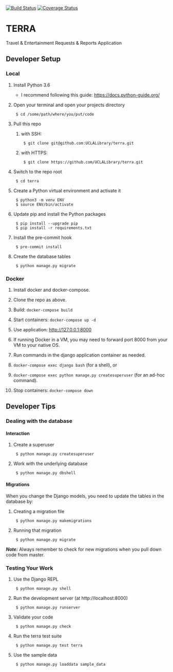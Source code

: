 [![Build Status](https://travis-ci.com/UCLALibrary/terra.svg?branch=master)](https://travis-ci.com/UCLALibrary/terra) [![Coverage Status](https://coveralls.io/repos/github/UCLALibrary/terra/badge.svg?branch=master)](https://coveralls.io/github/UCLALibrary/terra?branch=master)

# TERRA
Travel & Entertainment Requests & Reports Application

## Developer Setup

### Local

1. Install Python 3.6
	- I recommend following this guide: https://docs.python-guide.org/
2. Open your terminal and open your projects directory

		$ cd /some/path/where/you/put/code

3. Pull this repo
	1. with SSH:

			$ git clone git@github.com:UCLALibrary/terra.git

	2. with HTTPS:

			$ git clone https://github.com/UCLALibrary/terra.git

4. Switch to the repo root

		$ cd terra

5. Create a Python virtual environment and activate it

		$ python3 -m venv ENV
		$ source ENV/bin/activate

6. Update pip and install the Python packages

		$ pip install --upgrade pip
		$ pip install -r requirements.txt

7. Install the pre-commit hook

		$ pre-commit install

8. Create the database tables

		$ python manage.py migrate

### Docker

1. Install docker and docker-compose.

2. Clone the repo as above.

3. Build: `docker-compose build`

4. Start containers: `docker-compose up -d`

5. Use application: http://127.0.0.1:8000
  1. If running Docker in a VM, you may need to forward port 8000 from your VM to your native OS.

6. Run commands in the django application container as needed.
  1. `docker-compose exec django bash` (for a shell), or
  2. `docker-compose exec python manage.py createsuperuser` (for an ad-hoc command).

7. Stop containers: `docker-compose down`


## Developer Tips

### Dealing with the database

#### Interaction

1. Create a superuser

		$ python manage.py createsuperuser

2. Work with the underlying database

		$ python manage.py dbshell

#### Migrations

When you change the Django models, you need to update the tables in the database by:

1. Creating a migration file

		$ python manage.py makemigrations

2. Running that migration

		$ python manage.py migrate

***Note:*** Always remember to check for new migrations when you pull down code from master.

### Testing Your Work

1. Use the Django REPL

		$ python manage.py shell

2. Run the development server (at http://localhost:8000)

		$ python manage.py runserver

3. Validate your code

		$ python manage.py check

4. Run the terra test suite

		$ python manage.py test terra

5. Use the sample data

		$ python manage.py loaddata sample_data
